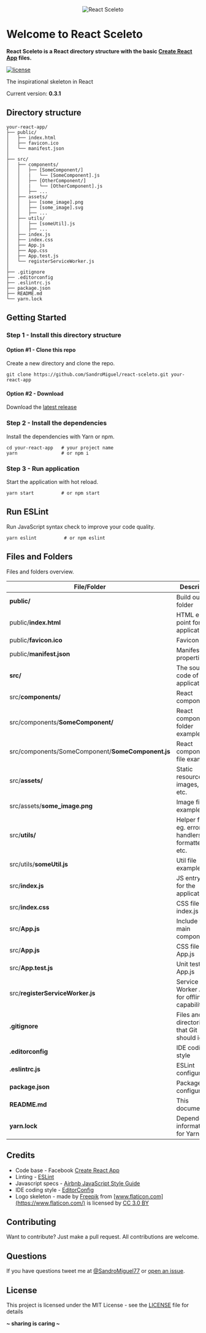 <p align="center"><img src="http://sandromiguel.com/host/react-sceleto_03.png" alt="React Sceleto" /></p>

# Welcome to React Sceleto
**React Sceleto is a React directory structure with the basic 
[Create React App](https://github.com/facebook/create-react-app) files.**

[![license](https://img.shields.io/badge/License-MIT-blue.svg?style=flat)](LICENSE)

The inspirational skeleton in React

Current version: **0.3.1**

## Directory structure
```
your-react-app/
├── public/
│   ├── index.html
│   ├── favicon.ico
│   └── manifest.json
│
├── src/
│   ├── components/
│   │   ├── [SomeComponent/]
│   │   |   └── [SomeComponent].js
│   │   ├── [OtherComponent/]
│   │   |   └── [OtherComponent].js
│   │   ├── ...
│   ├── assets/
│   │   ├── [some_image].png
│   │   ├── [some_image].svg
│   │   ├── ...
│   ├── utils/
│   │   ├── [someUtil].js
│   │   ├── ...
│   ├── index.js
│   ├── index.css
│   ├── App.js
│   ├── App.css
│   ├── App.test.js
│   └── registerServiceWorker.js
│
├── .gitignore
├── .editorconfig
├── .eslintrc.js
├── package.json
├── README.md
└── yarn.lock
```

## Getting Started

### Step 1 - Install this directory structure
#### Option #1 - Clone this repo
Create a new directory and clone the repo.
```
git clone https://github.com/SandroMiguel/react-sceleto.git your-react-app
```

#### Option #2 - Download
Download the [latest release](https://github.com/SandroMiguel/react-sceleto/archive/v.0.2.zip)

### Step 2 - Install the dependencies
Install the dependencies with Yarn or npm.
```
cd your-react-app   # your project name
yarn                # or npm i
```

### Step 3 - Run application
Start the application with hot reload.
```
yarn start          # or npm start
```

## Run ESLint
Run JavaScript syntax check to improve your code quality.
```
yarn eslint          # or npm eslint
```

## Files and Folders
Files and folders overview.

| File/Folder | Description |
| --- | --- |
| **public/** | Build output folder |
| public/**index.html** | HTML entry point for the application |
| public/**favicon.ico** | Favicon |
| public/**manifest.json** | Manifest properties |
| **src/** | The source code of the application |
| src/**components/** | React components |
| src/components/**SomeComponent/** | React component folder example |
| src/components/SomeComponent/**SomeComponent.js** | React component file example |
| src/**assets/** | Static resources eg. images, pdf, etc. |
| src/assets/**some_image.png** | Image file example |
| src/**utils/** | Helper files eg. error handlers, formatters, etc. |
| src/utils/**someUtil.js** | Util file example |
| src/**index.js** | JS entry point for the application |
| src/**index.css** | CSS file for index.js |
| src/**App.js** | Include your main components |
| src/**App.js** | CSS file for App.js |
| src/**App.test.js** | Unit tests for App.js |
| src/**registerServiceWorker.js** | Service Worker API for offline capabilities |
| **.gitignore** | Files and directories that Git should ignore |
| **.editorconfig** | IDE coding style |
| **.eslintrc.js** | ESLint configuration |
| **package.json** | Package configuration |
| **README.md** | This document |
| **yarn.lock** | Dependencies information for Yarn |

## Credits
- Code base - Facebook [Create React App](https://github.com/facebook/create-react-app)
- Linting - [ESLint](https://eslint.org/)
- Javascript specs - [Airbnb JavaScript Style Guide](https://github.com/airbnb/javascript)
- IDE coding style - [EditorConfig](https://editorconfig.org/)
- Logo skeleton - made by [Freepik](http://www.freepik.com) from [www.flaticon.com](https://www.flaticon.com/) is 
licensed by [CC 3.0 BY](http://creativecommons.org/licenses/by/3.0/)

## Contributing
Want to contribute? Just make a pull request. All contributions are welcome.

## Questions
If you have questions tweet me at [@SandroMiguel77](https://twitter.com/SandroMiguel77) or [open an issue](https://github.com/SandroMiguel/react-sceleto/issues/new).

## License
This project is licensed under the MIT License - see the [LICENSE](LICENSE) file for details

**~ sharing is caring ~**
